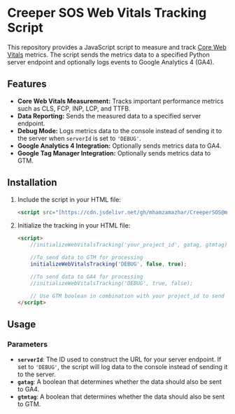 # Creeper SOS Web Vitals Tracking Script

This repository provides a JavaScript script to measure and track [Core Web Vitals](https://web.dev/vitals/) metrics. The script sends the metrics data to a specified Python server endpoint and optionally logs events to Google Analytics 4 (GA4).

## Features

- **Core Web Vitals Measurement:** Tracks important performance metrics such as CLS, FCP, INP, LCP, and TTFB.
- **Data Reporting:** Sends the measured data to a specified server endpoint.
- **Debug Mode:** Logs metrics data to the console instead of sending it to the server when `serverId` is set to `'DEBUG'`.
- **Google Analytics 4 Integration:** Optionally sends metrics data to GA4.
- **Google Tag Manager Integration:** Optionally sends metrics data to GTM.

## Installation

1. Include the script in your HTML file:

    ```html
    <script src="[https://cdn.jsdelivr.net/gh/mhamzamazhar/CreeperSOS@main/web-vitals/build/bundle-1.1.0.js](https://cdn.jsdelivr.net/gh/mhamzamazhar/CreeperSOS@main/web-vitals/build/bundle-1.1.0.js)"></script>
    ```

2. Initialize the tracking in your HTML file:

    ```html
    <script>
        //initializeWebVitalsTracking('your_project_id', gatag, gtmtag);

        //To send data to GTM for processing
        initializeWebVitalsTracking('DEBUG', false, true);

        //To send data to GA4 for processing
        //initializeWebVitalsTracking('DEBUG', true, false);

        // Use GTM boolean in combination with your project_id to send data simultaneously to GTM and Creeper SOS.
    </script>
    ```

## Usage

### Parameters

- **`serverId`**: The ID used to construct the URL for your server endpoint. If set to `'DEBUG'`, the script will log data to the console instead of sending it to the server.
- **`gatag`**: A boolean that determines whether the data should also be sent to GA4.
- **`gtmtag`**: A boolean that determines whether the data should also be sent to GTM.
